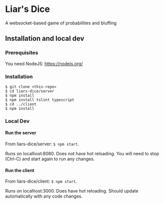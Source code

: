 # Liar's Dice

A websocket-based game of probabilities and bluffing

## Installation and local dev

### Prerequisites
You need NodeJS: https://nodejs.org/

### Installation
```
$ git clone <this-repo>
$ cd liars-dice/server
$ npm install
$ npm install tslint typescript
$ cd ../client
$ npm install
```

### Local Dev
#### Run the server
From liars-dice/server: `$ npm start`.

Runs on localhost:8080. Does not have hot reloading. You will need to stop (Ctrl-C) and start again to run any changes.

#### Run the client
From liars-dice/client: `$ npm start`.

Runs on localhost:3000. Does have hot reloading. Should update automatically with any code changes.

